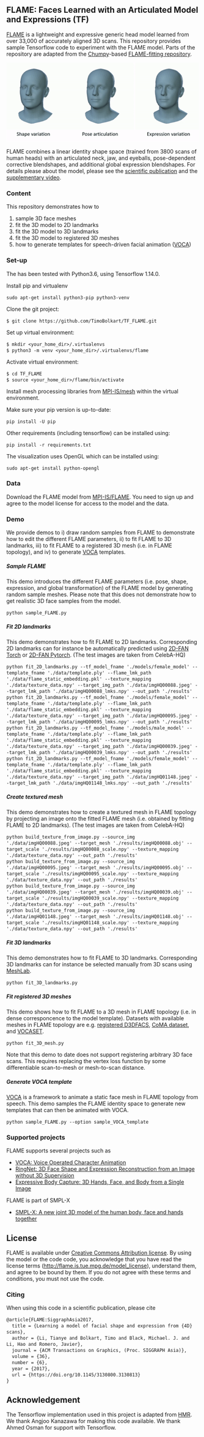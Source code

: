## FLAME: Faces Learned with an Articulated Model and Expressions (TF)

[FLAME](http://flame.is.tue.mpg.de/) is a lightweight and expressive generic head model learned from over 33,000 of accurately aligned 3D scans. This repository provides sample Tensorflow code to experiment with the FLAME model. Parts of the repository are adapted from the [Chumpy](https://github.com/mattloper/chumpy)-based [FLAME-fitting repository](https://github.com/Rubikplayer/flame-fitting). 

<p align="center"> 
<img src="gifs/model_variations.gif">
</p>

FLAME combines a linear identity shape space (trained from 3800 scans of human heads) with an articulated neck, jaw, and eyeballs, pose-dependent corrective blendshapes, and additional global expression blendshapes. For details please about the model, please see the [scientific publication](https://ps.is.tuebingen.mpg.de/uploads_file/attachment/attachment/400/paper.pdf) and the [supplementary video](https://youtu.be/36rPTkhiJTM).

### Content

This repository demonstrates how to 
1) sample 3D face meshes 
2) fit the 3D model to 2D landmarks
3) fit the 3D model to 3D landmarks 
4) fit the 3D model to registered 3D meshes
5) how to generate templates for speech-driven facial animation ([VOCA](https://github.com/TimoBolkart/voca))

### Set-up

The has been tested with Python3.6, using Tensorflow 1.14.0.

Install pip and virtualenv

```
sudo apt-get install python3-pip python3-venv
```

Clone the git project:
```
$ git clone https://github.com/TimoBolkart/TF_FLAME.git
```

Set up virtual environment:
```
$ mkdir <your_home_dir>/.virtualenvs
$ python3 -m venv <your_home_dir>/.virtualenvs/flame
```

Activate virtual environment:
```
$ cd TF_FLAME
$ source <your_home_dir>/flame/bin/activate
```

Install mesh processing libraries from [MPI-IS/mesh](https://github.com/MPI-IS/mesh) within the virtual environment.

Make sure your pip version is up-to-date:
```
pip install -U pip
```

Other requirements (including tensorflow) can be installed using:
```
pip install -r requirements.txt
```

The visualization uses OpenGL which can be installed using:
```
sudo apt-get install python-opengl
```

### Data

Download the FLAME model from [MPI-IS/FLAME](http://flame.is.tue.mpg.de/). You need to sign up and agree to the model license for access to the model and the data.<br/>


### Demo

We provide demos to i) draw random samples from FLAME to demonstrate how to edit the different FLAME parameters, ii) to fit FLAME to 3D landmarks, iii) to fit FLAME to a registered 3D mesh (i.e. in FLAME topology), and iv) to generate [VOCA](https://github.com/TimoBolkart/voca) templates.


##### Sample FLAME

This demo introduces the different FLAME parameters (i.e. pose, shape, expression, and global transformation) of the FLAME model by generating random sample meshes. Please note that this does not demonstrate how to get realistic 3D face samples from the model.
```
python sample_FLAME.py
```

##### Fit 2D landmarks

This demo demonstrates how to fit FLAME to 2D landmarks. Corresponding 2D landmarks can for instance be automatically predicted using [2D-FAN Torch](https://github.com/1adrianb/2D-and-3D-face-alignment) or [2D-FAN Pytorch](https://github.com/1adrianb/face-alignment). (The test images are taken from CelebA-HQ) 
```
python fit_2D_landmarks.py --tf_model_fname './models/female_model' --template_fname './data/template.ply' --flame_lmk_path './data/flame_static_embedding.pkl' --texture_mapping './data/texture_data.npy' --target_img_path './data/imgHQ00088.jpeg' --target_lmk_path './data/imgHQ00088_lmks.npy' --out_path './results'
python fit_2D_landmarks.py --tf_model_fname './models/female_model' --template_fname './data/template.ply' --flame_lmk_path './data/flame_static_embedding.pkl' --texture_mapping './data/texture_data.npy' --target_img_path './data/imgHQ00095.jpeg' --target_lmk_path './data/imgHQ00095_lmks.npy' --out_path './results'
python fit_2D_landmarks.py --tf_model_fname './models/male_model' --template_fname './data/template.ply' --flame_lmk_path './data/flame_static_embedding.pkl' --texture_mapping './data/texture_data.npy' --target_img_path './data/imgHQ00039.jpeg' --target_lmk_path './data/imgHQ00039_lmks.npy' --out_path './results'
python fit_2D_landmarks.py --tf_model_fname './models/female_model' --template_fname './data/template.ply' --flame_lmk_path './data/flame_static_embedding.pkl' --texture_mapping './data/texture_data.npy' --target_img_path './data/imgHQ01148.jpeg' --target_lmk_path './data/imgHQ01148_lmks.npy' --out_path './results'

```

##### Create textured mesh

This demo demonstrates how to create a textured mesh in FLAME topology by projecting an image onto the fitted FLAME mesh (i.e. obtained by fitting FLAME to 2D landmarks). (The test images are taken from CelebA-HQ)
```
python build_texture_from_image.py --source_img './data/imgHQ00088.jpeg' --target_mesh './results/imgHQ00088.obj' --target_scale './results/imgHQ00088_scale.npy' --texture_mapping './data/texture_data.npy' --out_path './results'
python build_texture_from_image.py --source_img './data/imgHQ00095.jpeg' --target_mesh './results/imgHQ00095.obj' --target_scale './results/imgHQ00095_scale.npy' --texture_mapping './data/texture_data.npy' --out_path './results'
python build_texture_from_image.py --source_img './data/imgHQ00039.jpeg' --target_mesh './results/imgHQ00039.obj' --target_scale './results/imgHQ00039_scale.npy' --texture_mapping './data/texture_data.npy' --out_path './results'
python build_texture_from_image.py --source_img './data/imgHQ01148.jpeg' --target_mesh './results/imgHQ01148.obj' --target_scale './results/imgHQ01148_scale.npy' --texture_mapping './data/texture_data.npy' --out_path './results'
```

##### Fit 3D landmarks

This demo demonstrates how to fit FLAME to 3D landmarks. Corresponding 3D landmarks can for instance be selected manually from 3D scans using [MeshLab](http://www.meshlab.net/). 
```
python fit_3D_landmarks.py
```

##### Fit registered 3D meshes

This demo shows how to fit FLAME to a 3D mesh in FLAME topology (i.e. in dense corresponcence to the model template). Datasets with available meshes in FLAME topology are e.g. [registered D3DFACS](http://flame.is.tue.mpg.de/), [CoMA dataset](http://coma.is.tue.mpg.de/), and [VOCASET](http://voca.is.tue.mpg.de/).
```
python fit_3D_mesh.py
```
Note that this demo to date does not support registering arbitrary 3D face scans. This requires replacing the vertex loss function by some differentiable scan-to-mesh or mesh-to-scan distance.


##### Generate VOCA template

[VOCA](https://github.com/TimoBolkart/voca) is a framework to animate a static face mesh in FLAME topology from speech. This demo samples the FLAME identity space to generate new templates that can then be animated with VOCA. 
```
python sample_FLAME.py --option sample_VOCA_template
```


### Supported projects

FLAME supports several projects such as
* [VOCA: Voice Operated Character Animation](https://github.com/TimoBolkart/voca)
* [RingNet: 3D Face Shape and Expression Reconstruction from an Image without 3D Supervision](https://github.com/soubhiksanyal/RingNet)
* [Expressive Body Capture: 3D Hands, Face, and Body from a Single Image](https://github.com/vchoutas/smplify-x)

FLAME is part of SMPL-X
* [SMPL-X: A new joint 3D model of the human body, face and hands together](https://github.com/vchoutas/smplx)


## License

FLAME is available under [Creative Commons Attribution license](https://creativecommons.org/licenses/by/4.0/). By using the model or the code code, you acknowledge that you have read the license terms (http://flame.is.tue.mpg.de/model_license), understand them, and agree to be bound by them. If you do not agree with these terms and conditions, you must not use the code.


### Citing

When using this code in a scientific publication, please cite 
```
@article{FLAME:SiggraphAsia2017,
  title = {Learning a model of facial shape and expression from {4D} scans},
  author = {Li, Tianye and Bolkart, Timo and Black, Michael. J. and Li, Hao and Romero, Javier},
  journal = {ACM Transactions on Graphics, (Proc. SIGGRAPH Asia)},
  volume = {36},
  number = {6},
  year = {2017},
  url = {https://doi.org/10.1145/3130800.3130813}
}
```

## Acknowledgement

The Tensorflow implementation used in this project is adapted from [HMR](https://github.com/akanazawa/hmr). We thank Angjoo Kanazawa for making this code available.
We thank Ahmed Osman for support with Tensorflow.

